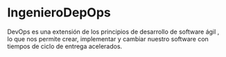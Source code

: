 # IngenieroDepOps
DevOps es una extensión de los principios de desarrollo de software ágil , lo que nos permite crear, implementar y cambiar nuestro software con tiempos de ciclo de entrega acelerados.
